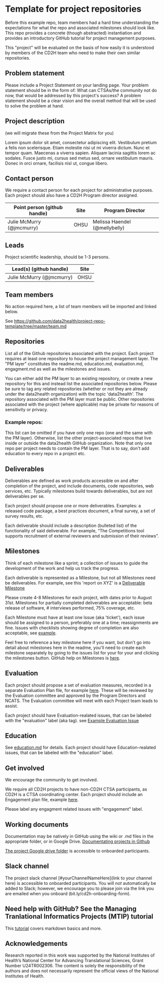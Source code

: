 # Template for project repositories
Before this example repo, team members had a hard time understanding the expectations for what the repo and associated milestones should look like. This repo provides a concrete (though abstracted) instantiation and provides an introductory GitHub tutorial for project management purposes. 

This "project" will be evaluated on the basis of how easily it is understood by members of the CD2H team who need to make their own similar repositories. 

## Problem statement
Please include a Project Statement on your landing page. Your problem statement should be in the form of: What can CTSAs/the community not do now, that would be addressed by this project's success? A problem statement should be a clear vision and the overall method that will be used to solve the problem at hand. 

## Project description
(we will migrate these from the Project Matrix for you)

Lorem ipsum dolor sit amet, consectetur adipiscing elit. Vestibulum pretium a felis non scelerisque. Etiam molestie nisi ut mi viverra dictum. Nunc et tempor quam. Maecenas a viverra sapien. Aliquam lacinia sagittis lorem ac sodales. Fusce justo mi, cursus sed metus sed, ornare vestibulum mauris. Donec in orci ornare, facilisis nisl ut, congue libero.

## Contact person

We require a contact person for each project for administrative purposes. Each project should also have a CD2H Program director assigned.

Point person (github handle) | Site | Program Director
----------|--------------|---------------
Julie McMurry (@jmcmurry) | OHSU | Melissa Haendel (@mellybelly)

## Leads 

Project scientific leadership, should be 1-3 persons. 

Lead(s) (github handle) | Site
----------|--------------|
Julie McMurry (@jmcmurry) | OHSU 


## Team members 

No action required here, a list of team members will be imported and linked below.

See https://github.com/data2health/project-repo-template/tree/master/team.md

## Repositories

List all of the Github repositories associated with the project. Each project requires at least one repository to house the project management layer. The "PM layer" constitutes the readme.md, education.md, evaluation.md, engagment.md as well as the milestones and issues.

You can either add the PM layer to an existing repository, or create a new repository for this and instead list the associated repositories below. Please be sure to tag any related repositories (whether or not they are already under the data2health organization) with the topic 'data2health'. The repository associated with the PM layer must be public. Other repositories associated with the project (where applicable) may be private for reasons of sensitivity or privacy. 

### Example repos:
This list can be omitted if you have only one repo (one and the same with the PM layer).
Otherwise, list the other project-associated repos that live inside or outside the data2health GitHub organization.
Note that only one repo per project needs to contain the PM layer. That is to say, don't add education to every repo in a project etc.

## Deliverables
Deliverables are defined as work products accessible on and after completion of the project, and include documents, code repositories, web services, etc. Typically milestones build towards deliverables, but are not deliverables per se.

Each project should propose one or more deliverables. Examples: a released code package, a best practices document, a final survey, a set of survey results, etc.

Each deliverable should include a description (bulleted list) of the functionality of said deliverable.  For example, “The Competitions tool supports recruitment of external reviewers and submission of their reviews”.


## Milestones 

Think of each milestone like a sprint; a collection of issues to guide the development of the work and help us track the progress.

Each deliverable is represented as a Milestone, but not all Milestones need be deliverables. For example, see this 'report on XYZ' is a [Deliverable Milestone](https://github.com/data2health/project-repo-template/milestone/2)

Please create 4-8 Milestones for each project, with dates prior to August 31st.  Milestones for partially completed deliverables are acceptable: beta release of software, # interviews performed, 75% coverage, etc. 

Each Milestone must have at least one Issue (aka 'ticket'), each issue should be assigned to a person, preferably one at a time; reassignments are fine. Issues with checklists showing degree of completion are also acceptable, see [example](https://github.com/data2health/project-repo-template/issues/2).

Feel free to reference a key milestone here if you want, but don't go into detail about milestones here in the readme, you'll need to create each milestone separately by going to the issues list for your for your and clicking the milestones button. GitHub help on Milestones is [here](https://help.github.com/articles/creating-and-editing-milestones-for-issues-and-pull-requests/).

## Evaluation
Each project should propose a set of evaluation measures, recorded in a separate Evaluation Plan file, for example [here](https://github.com/data2health/project-repo-template/blob/master/evaluation.md). These will be reviewed by the Evaluation committee and approved by the Program Directors and NCATS. The Evaluation committee will meet with each Project team leads to assist. 

Each project should have Evaluation-realated issues, that can be labeled with the "evaluation" label (aka tag). see [Example Evaluation Issue](https://github.com/data2health/project-repo-template/issues/5)

## Education
See [education.md](https://github.com/data2health/project-repo-template/blob/master/education.md) for details. Each project should have Education-realated issues, that can be labeled with the "education" label. 

## Get involved
We encourage the community to get involved. 

We require all CD2H projects to have non-CD2H CTSA participants, as CD2H is a CTSA coordinating center. Each project should include an Engagement plan file, example [here](https://github.com/data2health/project-repo-template/blob/master/engagement.md). 

Please label any engagment related issues with "engagement" label.

## Working documents
Documentation may be natively in GitHub using the wiki or .md files in the appropriate folder, or in Google Drive.
[Documentating projects in Github](https://guides.github.com/features/wikis/)

[The project Google drive folder](https://drive.google.com/drive/u/0/folders/1vLp-H32KTNobiZF2cK82At90S6dVJNUf) is accessible to onboarded participants. 

## Slack channel
The project slack channel [#yourChannelNameHere](link to your channel here) is accessible to onboarded participants. You will *not* automatically be added to Slack; however, we encourage you to please join via the link you are emailed when you onboard (bit.ly/cd2h-onboarding-form).

## Need help with GitHub? See the Managing Tranlational Informatics Projects (MTIP) tutorial

This [tutorial](https://data2health.github.io/mtip-tutorial/lessons/Lesson5.html) covers markdown basics and more.

## Acknowledgements

Research reported in this work was supported by the National Institutes of Health’s National Center for Advancing Translational Sciences, Grant Number U24TR002306. The content is solely the responsibility of the authors and does not necessarily represent the official views of the National Institutes of Health.

